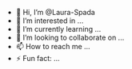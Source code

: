 - 👋 Hi, I’m @Laura-Spada
- 👀 I’m interested in ...
- 🌱 I’m currently learning ...
- 💞️ I’m looking to collaborate on ...
- 📫 How to reach me ...
- ⚡ Fun fact: ...

<!---
Laura-Spada/Laura-Spada is a ✨ special ✨ repository because its `README.md` (this file) appears on your GitHub profile.
You can click the Preview link to take a look at your changes.
--->
